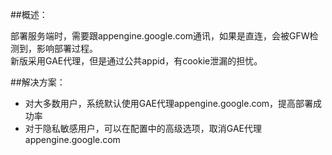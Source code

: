 ##概述：

部署服务端时，需要跟appengine.google.com通讯，如果是直连，会被GFW检测到，影响部署过程。  
新版采用GAE代理，但是通过公共appid，有cookie泄漏的担忧。  

##解决方案：
+ 对大多数用户，系统默认使用GAE代理appengine.google.com，提高部署成功率
+ 对于隐私敏感用户，可以在配置中的高级选项，取消GAE代理appengine.google.com

